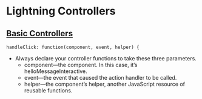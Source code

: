 # Lightning Controllers


## [Basic Controllers](https://trailhead.salesforce.com/modules/lex_dev_lc_basics/units/lex_dev_lc_basics_controllers)
```handleClick: function(component, event, helper) {```
* Always declare your controller functions to take these three parameters.
    * component—the component. In this case, it’s helloMessageInteractive.
    * event—the event that caused the action handler to be called.
    * helper—the component’s helper, another JavaScript resource of reusable functions.
